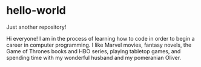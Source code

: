 # hello-world
Just another repository!

Hi everyone! I am in the process of learning how to code in order to begin a career in computer programming. I like Marvel movies, fantasy novels, the Game of Thrones books and HBO series, playing tabletop games, and spending time with my wonderful husband and my pomeranian Oliver. 
